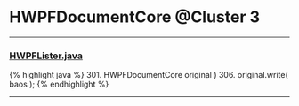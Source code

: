 # HWPFDocumentCore @Cluster 3

***

### [HWPFLister.java](https://searchcode.com/codesearch/view/97384386/)
{% highlight java %}
301. HWPFDocumentCore original )
306. original.write( baos );
{% endhighlight %}

***

